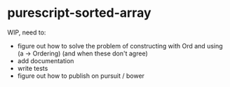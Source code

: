 # purescript-sorted-array

WIP, need to:
  - figure out how to solve the problem of constructing with Ord and using (a -> Ordering) (and when these don't agree)
  - add documentation
  - write tests
  - figure out how to publish on pursuit / bower